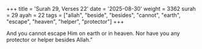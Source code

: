 +++
title = 'Surah 29, Verses 22'
date = '2025-08-30'
weight = 3362
surah = 29
ayah = 22
tags = ["allah", "beside", "besides", "cannot", "earth", "escape", "heaven", "helper", "protector"]
+++

And you cannot escape Him on earth or in heaven. Nor have you any protector or helper besides Allah.”